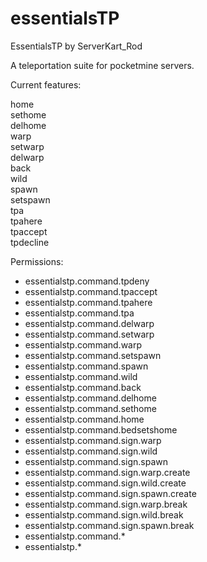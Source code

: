 # essentialsTP
<p>EssentialsTP by ServerKart_Rod</p>
<p></p>
<p>A teleportation suite for pocketmine servers.</p>
<p>Current features:</p>
<p>home<br>
sethome<br>
delhome<br>
warp<br>
setwarp<br>
delwarp<br>
back<br>
wild<br>
spawn<br>
setspawn<br>
tpa<br>
tpahere<br>
tpaccept<br>
tpdecline</p>
<p>Permissions:</p>
<ul>
<li>essentialstp.command.tpdeny</li>
<li>essentialstp.command.tpaccept</li>
<li>essentialstp.command.tpahere</li>
<li>essentialstp.command.tpa</li>
<li>essentialstp.command.delwarp</li>
<li>essentialstp.command.setwarp</li>
<li>essentialstp.command.warp</li>
<li>essentialstp.command.setspawn</li>
<li>essentialstp.command.spawn</li>
<li>essentialstp.command.wild</li>
<li>essentialstp.command.back</li>
<li>essentialstp.command.delhome</li>
<li>essentialstp.command.sethome</li>
<li>essentialstp.command.home</li>
<li>essentialstp.command.bedsetshome</li>
<li>essentialstp.command.sign.warp</li>
<li>essentialstp.command.sign.wild</li>
<li>essentialstp.command.sign.spawn</li>
<li>essentialstp.command.sign.warp.create</li>
<li>essentialstp.command.sign.wild.create</li>
<li>essentialstp.command.sign.spawn.create</li>
<li>essentialstp.command.sign.warp.break</li>
<li>essentialstp.command.sign.wild.break</li>
<li>essentialstp.command.sign.spawn.break</li>
<li>essentialstp.command.*</li>
<li>essentialstp.*</li>
</ul>
